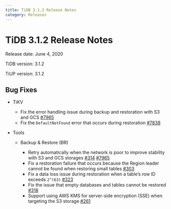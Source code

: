 ```yaml
---
title: TiDB 3.1.2 Release Notes
category: Releases
---
```


# TiDB 3.1.2 Release Notes

Release date: June 4, 2020

TiDB version: 3.1.2

TiUP version: 3.1.2

## Bug Fixes

+ TiKV

    - Fix the error handling issue during backup and restoration with S3 and GCS [#7965](https://github.com/tikv/tikv/pull/7965)
    - Fix the `DefaultNotFound` error that occurs during restoration [#7838](https://github.com/tikv/tikv/pull/7938)

+ Tools

    - Backup & Restore (BR)

        - Retry automatically when the network is poor to improve stability with S3 and GCS storages [#314](https://github.com/pingcap/br/pull/314) [#7965](https://github.com/tikv/tikv/pull/7965)
        - Fix a restoration failure that occurs because the Region leader cannot be found when restoring small tables [#303](https://github.com/pingcap/br/pull/303)
        - Fix a data loss issue during restoration when a table’s row ID exceeds `2^(63)` [#323](https://github.com/pingcap/br/pull/323)
        - Fix the issue that empty databases and tables cannot be restored [#318](https://github.com/pingcap/br/pull/318)
        - Support using AWS KMS for server-side encryption (SSE) when targeting the S3 storage [#261](https://github.com/pingcap/br/pull/261)
